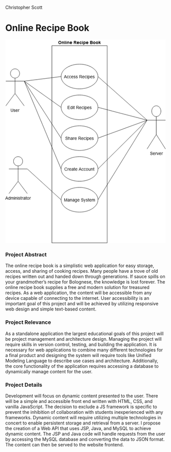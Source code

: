 Christopher Scott

# Online Recipe Book

![UML Use Case Diagram](https://github.com/Christopher-Scott/ChristopherScott_OnlineRecipeBook/blob/master/ChristopherScott_OnlineRecipeBook.png)

### Project Abstract

The online recipe book is a simplistic web application for easy storage, access, and sharing of cooking recipes.  Many people have a trove of old recipes written out and handed down through generations.  If sauce spills on your grandmother’s recipe for Bolognese, the knowledge is lost forever.  The online recipe book supplies a free and modern solution for treasured recipes.  As a web application, the content will be accessible from any device capable of connecting to the internet.  User accessibility is an important goal of this project and will be achieved by utilizing responsive web design and simple text-based content.

### Project Relevance

As a standalone application the largest educational goals of this project will be project management and architecture design.  Managing the project will require skills in version control, testing, and building the application. It is necessary for web applications to combine many different technologies for a final product and designing the system will require tools like Unified Modeling Language to describe use cases and architecture.  Additionally, the core functionality of the application requires accessing a database to dynamically manage content for the user.

### Project Details

Development will focus on dynamic content presented to the user.  There will be a simple and accessible front end written with HTML, CSS, and vanilla JavaScript.  The decision to exclude a JS framework is specific to prevent the inhibition of collaboration with students inexperienced with any frameworks.  Dynamic content will require utilizing multiple technologies in concert to enable persistent storage and retrieval from a server.   I propose the creation of a Web API that uses JSP, Java, and MySQL to achieve dynamic content.  The JSP and Java code will handle requests from the user by accessing the MySQL database and converting the data to JSON format.  The content can then be served to the website frontend.
